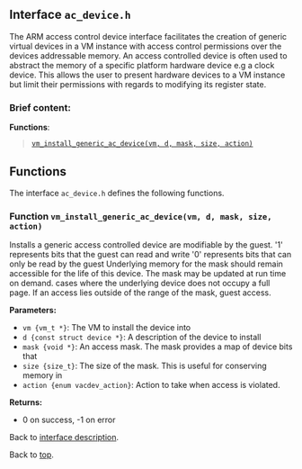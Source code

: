 <!--
     Copyright 2020, Data61, CSIRO (ABN 41 687 119 230)

     SPDX-License-Identifier: CC-BY-SA-4.0
-->

## Interface `ac_device.h`

The ARM access control device interface facilitates the creation of generic virtual devices in a VM instance with
access control permissions over the devices addressable memory. An access controlled device is often used to abstract
the memory of a specific platform hardware device e.g a clock device. This allows the user to present hardware devices
to a VM instance but limit their permissions with regards to modifying its register state.

### Brief content:

**Functions**:

> [`vm_install_generic_ac_device(vm, d, mask, size, action)`](#function-vm_install_generic_ac_devicevm-d-mask-size-action)


## Functions

The interface `ac_device.h` defines the following functions.

### Function `vm_install_generic_ac_device(vm, d, mask, size, action)`

Installs a generic access controlled device
are modifiable by the guest.
'1' represents bits that the guest can read and write
                                            '0' represents bits that can only be read by the guest
Underlying memory for the mask should remain accessible for
the life of this device. The mask may be updated at run time
on demand.
cases where the underlying device does not occupy a full
page. If an access lies outside of the range of the mask,
guest access.

**Parameters:**

- `vm {vm_t *}`: The VM to install the device into
- `d {const struct device *}`: A description of the device to install
- `mask {void *}`: An access mask. The mask provides a map of device bits that
- `size {size_t}`: The size of the mask. This is useful for conserving memory in
- `action {enum vacdev_action}`: Action to take when access is violated.

**Returns:**

- 0 on success, -1 on error

Back to [interface description](#interface-ac_deviceh).


Back to [top](#).

